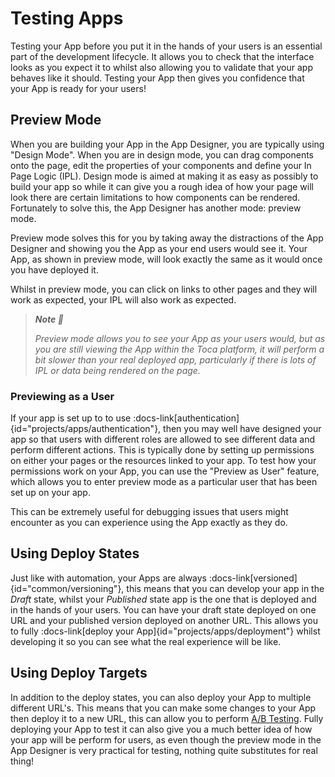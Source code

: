# Testing Apps

Testing your App before you put it in the hands of your users is an essential part of the development lifecycle. It allows you to check that the interface looks as you expect it to whilst also allowing you to validate that your app behaves like it should. Testing your App then gives you confidence that your App is ready for your users!


## Preview Mode

When you are building your App in the App Designer, you are typically using "Design Mode". When you are in design mode, you can drag components onto the page, edit the properties of your components and define your In Page Logic (IPL). Design mode is aimed at making it as easy as possibly to build your app so while it can give you a rough idea of how your page will look there are certain limitations to how components can be rendered. Fortunately to solve this, the App Designer has another mode: preview mode.

Preview mode solves this for you by taking away the distractions of the App Designer and showing you the App as your end users would see it. Your App, as shown in preview mode, will look exactly the same as it would once you have deployed it.

Whilst in preview mode, you can click on links to other pages and they will work as expected, your IPL will also work as expected.

> _**Note 📝**_
>
> _Preview mode allows you to see your App as your users would, but as you are still viewing the App within the Toca platform, it will perform a bit slower than your real deployed app, particularly if there is lots of IPL or data being rendered on the page._

### Previewing as a User

If your app is set up to to use :docs-link[authentication]{id="projects/apps/authentication"}, then you may well have designed your app so that users with different roles are allowed to see different data and perform different actions. This is typically done by setting up permissions on either your pages or the resources linked to your app. To test how your permissions work on your App, you can use the "Preview as User" feature, which allows you to enter preview mode as a particular user that has been set up on your app.

This can be extremely useful for debugging issues that users might encounter as you can experience using the App exactly as they do.

## Using Deploy States

Just like with automation, your Apps are always :docs-link[versioned]{id="common/versioning"}, this means that you can develop your app in the _Draft_ state, whilst your _Published_ state app is the one that is deployed and in the hands of your users. You can have your draft state deployed on one URL and your published version deployed on another URL. This allows you to fully :docs-link[deploy your App]{id="projects/apps/deployment"} whilst developing it so you can see what the real experience will be like.

## Using Deploy Targets

In addition to the deploy states, you can also deploy your App to multiple different URL's. This means that you can make some changes to your App then deploy it to a new URL, this can allow you to perform [A/B Testing](https://en.wikipedia.org/wiki/A/B_testing). Fully deploying your App to test it can also give you a much better idea of how your app will be perform for users, as even though the preview mode in the App Designer is very practical for testing, nothing quite substitutes for real thing!

